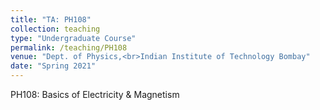 ```yaml
---
title: "TA: PH108"
collection: teaching
type: "Undergraduate Course"
permalink: /teaching/PH108
venue: "Dept. of Physics,<br>Indian Institute of Technology Bombay"
date: "Spring 2021"
---
```


PH108: Basics of Electricity & Magnetism
